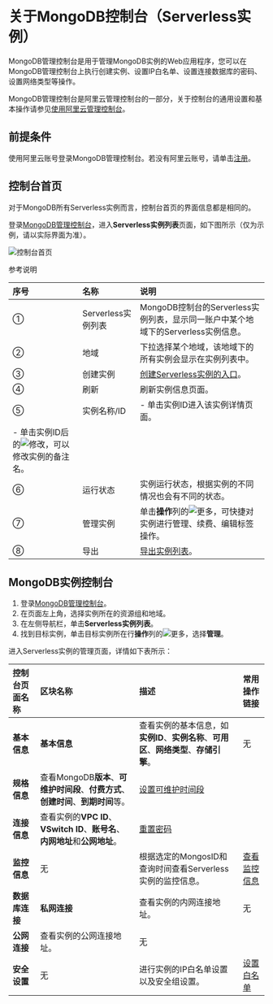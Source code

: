 # 关于MongoDB控制台（Serverless实例）

MongoDB管理控制台是用于管理MongoDB实例的Web应用程序，您可以在MongoDB管理控制台上执行创建实例、设置IP白名单、设置连接数据库的密码、设置网络类型等操作。

MongoDB管理控制台是阿里云管理控制台的一部分，关于控制台的通用设置和基本操作请参见[使用阿里云管理控制台](https://help.aliyun.com/document_detail/47605.html)。

## 前提条件

使用阿里云账号登录MongoDB管理控制台。若没有阿里云账号，请单击[注册](https://account.aliyun.com/register/register.htm)。

## 控制台首页

对于MongoDB所有Serverless实例而言，控制台首页的界面信息都是相同的。

登录[MongoDB管理控制台](https://mongodb.console.aliyun.com/)，进入**Serverless实例列表**页面，如下图所示（仅为示例，请以实际界面为准）。

![控制台首页](https://static-aliyun-doc.oss-accelerate.aliyuncs.com/assets/img/zh-CN/4415322061/p170762.png)

参考说明

|序号|名称|说明|
|:-|:-|:-|
|①|Serverless实例列表|MongoDB控制台的Serverless实例列表，显示同一账户中某个地域下的Serverless实例信息。|
|②|地域|下拉选择某个地域，该地域下的所有实例会显示在实例列表中。|
|③|创建实例|[创建Serverless实例的入口](/cn.zh-CN/快速入门/创建实例/创建Serverless实例.md)。|
|④|刷新|刷新实例信息页面。|
|⑤|实例名称/ID|-   单击实例ID进入该实例详情页面。
-   单击实例ID后的![修改](https://static-aliyun-doc.oss-accelerate.aliyuncs.com/assets/img/zh-CN/9878113261/p280997.png)，可以修改实例的备注名。 |
|⑥|运行状态|实例运行状态，根据实例的不同情况也会有不同的状态。|
|⑦|管理实例|单击**操作**列的![更多](https://static-aliyun-doc.oss-accelerate.aliyuncs.com/assets/img/zh-CN/9878113261/p280998.png)，可快捷对实例进行管理、续费、编辑标签操作。|
|⑧|导出|[导出实例列表](/cn.zh-CN/用户指南/实例管理/导出实例列表.md)。|

## MongoDB实例控制台

1.  登录[MongoDB管理控制台](https://mongodb.console.aliyun.com/)。
2.  在页面左上角，选择实例所在的资源组和地域。
3.  在左侧导航栏，单击**Serverless实例列表**。
4.  找到目标实例，单击目标实例所在行**操作**列的![更多](https://static-aliyun-doc.oss-accelerate.aliyuncs.com/assets/img/zh-CN/9878113261/p280998.png)，选择**管理**。

进入Serverless实例的管理页面，详情如下表所示：

|控制台页面名称|区块名称|描述|常用操作链接|
|:------|:---|:-|:-----|
|**基本信息**|**基本信息**|查看实例的基本信息，如**实例ID**、**实例名称**、**可用区**、**网络类型**、**存储引擎**。|无|
|**规格信息**|查看MongoDB**版本**、**可维护时间段**、**付费方式**、**创建时间**、**到期时间**等。|[设置可维护时间段](/cn.zh-CN/用户指南/实例管理/设置可维护时间段.md)|
|**连接信息**|查看实例的**VPC ID**、**VSwitch ID**、**账号名**、**内网地址**和**公网地址**。|[重置密码]()|
|**监控信息**|无|根据选定的MongosID和查询时间查看Serverless实例的监控信息。|[查看监控信息](/cn.zh-CN/用户指南/监控与报警/监控信息/查看监控信息.md)|
|**数据库连接**|**私网连接**|查看实例的内网连接地址。|无|
|**公网连接**|查看实例的公网连接地址。|无|
|**安全设置**|无|进行实例的IP白名单设置以及安全组设置。|[设置白名单]()|

